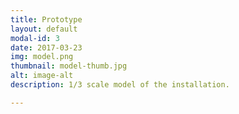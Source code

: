 ```yaml
---
title: Prototype
layout: default
modal-id: 3
date: 2017-03-23
img: model.png
thumbnail: model-thumb.jpg
alt: image-alt
description: 1/3 scale model of the installation.

---
```

